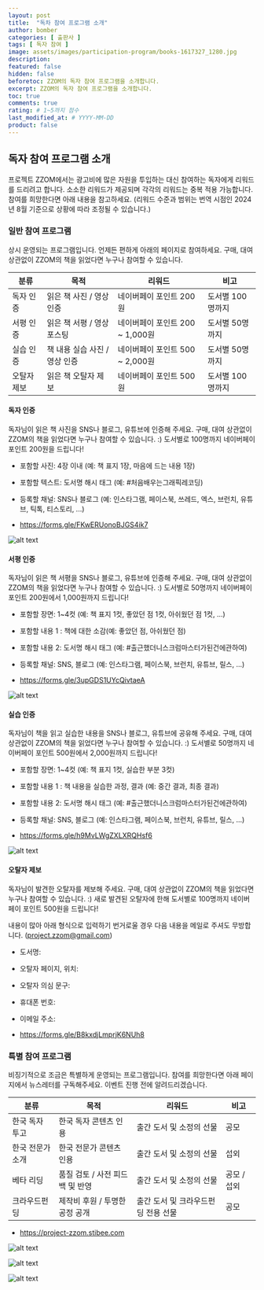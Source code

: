 ```yaml
---
layout: post
title:  "독차 참여 프로그램 소개"
author: bomber
categories: [ 출판사 ]
tags: [ 독자 참여 ]
image: assets/images/participation-program/books-1617327_1280.jpg
description: 
featured: false
hidden: false
beforetoc: ZZOM의 독자 참여 프로그램을 소개합니다.
excerpt: ZZOM의 독자 참여 프로그램을 소개합니다.
toc: true
comments: true
rating: # 1~5까지 점수
last_modified_at: # YYYY-MM-DD
product: false
---
```


## 독자 참여 프로그램 소개
프로젝트 ZZOM에서는 광고비에 많은 자원을 투입하는 대신 참여하는 독자에게 리워드를 드리려고 합니다. 소소한 리워드가 제공되며 각각의 리워드는 중복 적용 가능합니다. 참여를 희망한다면 아래 내용을 참고하세요.
(리워드 수준과 범위는 번역 시점인 2024년 8월 기준으로 상황에 따라 조정될 수 있습니다.)

### 일반 참여 프로그램
상시 운영되는 프로그램입니다. 언제든 편하게 아래의 페이지로 참여하세요. 구매, 대여 상관없이 ZZOM의 책을 읽었다면 누구나 참여할 수 있습니다. 

| 분류 | 목적 | 리워드 | 비고 |
| - | - | - | - |
| 독자 인증 | 읽은 책 사진 / 영상 인증 | 네이버페이 포인트 200원 | 도서별 100명까지 |
| 서평 인증 | 읽은 책 서평 / 영상 포스팅 | 네이버페이 포인트 200 ~ 1,000원 | 도서별 50명까지 |
| 실습 인증 | 책 내용 실습 사진 / 영상 인증 | 네이버페이 포인트 500 ~ 2,000원 | 도서별 50명까지 |
| 오탈자 제보 | 읽은 책 오탈자 제보 | 네이버페이 포인트 500원 | 도서별 100명까지 |


#### 독자 인증
독자님이 읽은 책 사진을 SNS나 블로그, 유튜브에 인증해 주세요. 
구매, 대여 상관없이 ZZOM의 책을 읽었다면 누구나 참여할 수 있습니다. :)
도서별로 100명까지 네이버페이 포인트 200원을 드립니다!

* 포함할 사진: 4장 이내 (예: 책 표지 1장, 마음에 드는 내용 1장)
* 포함할 텍스트: 도서명 해시 태그 (예: #처음배우는그래픽레코딩)
* 등록할 채널: SNS나 블로그 (예: 인스타그램, 페이스북, 쓰레드, 엑스, 브런치, 유튜브, 틱톡, 티스토리, ...)

* https://forms.gle/FKwERUonoBJGS4ik7

![alt text](../assets/images/participation-program/participation-book.jpg)

#### 서평 인증
독자님이 읽은 책 서평을 SNS나 블로그, 유튜브에 인증해 주세요. 
구매, 대여 상관없이 ZZOM의 책을 읽었다면 누구나 참여할 수 있습니다. :)
도서별로 50명까지 네이버페이 포인트 200원에서 1,000원까지 드립니다!

* 포함할 장면: 1~4컷 (예: 책 표지 1컷, 좋았던 점 1컷, 아쉬웠던 점 1컷, ...)
* 포함할 내용 1 : 책에 대한 소감(예: 좋았던 점, 아쉬웠던 점)
* 포함할 내용 2: 도서명 해시 태그 (예: #출근했더니스크럼마스터가된건에관하여)
* 등록할 채널: SNS, 블로그 (예: 인스타그램, 페이스북, 브런치, 유튜브, 릴스, ...)

* https://forms.gle/3upGDS1UYcQivtaeA

![alt text](../assets/images/participation-program/participation-online-reivewe.png)

#### 실습 인증
독자님이 책을 읽고 실습한 내용을 SNS나 블로그, 유튜브에 공유해 주세요. 
구매, 대여 상관없이 ZZOM의 책을 읽었다면 누구나 참여할 수 있습니다. :)
도서별로 50명까지 네이버페이 포인트 500원에서 2,000원까지 드립니다!

* 포함할 장면: 1~4컷 (예: 책 표지 1컷, 실습한 부분 3컷)
* 포함할 내용 1 : 책 내용을 실습한 과정, 결과 (예: 중간 결과, 최종 결과)
* 포함할 내용 2: 도서명 해시 태그 (예: #출근했더니스크럼마스터가된건에관하여)
* 등록할 채널: SNS, 블로그 (예: 인스타그램, 페이스북, 브런치, 유튜브, 릴스, ...)

* https://forms.gle/h9MvLWgZXLXRQHsf6

![alt text](../assets/images/participation-program/participation-card.jpg)

#### 오탈자 제보
독자님이 발견한 오탈자를 제보해 주세요. 
구매, 대여 상관없이 ZZOM의 책을 읽었다면 누구나 참여할 수 있습니다. :)
새로 발견된 오탈자에 한해 도서별로 100명까지 네이버페이 포인트 500원을 드립니다!

내용이 많아 아래 형식으로 입력하기 번거로울 경우 다음 내용을 메일로 주셔도 무방합니다. (project.zzom@gmail.com)
* 도서명: 
* 오탈자 페이지, 위치:
* 오탈자 의심 문구: 
* 휴대폰 번호: 
* 이메일 주소: 

* https://forms.gle/B8kxdjLmprjK6NUh8

### 특별 참여 프로그램
비징기적으로 조금은 특별하게 운영되는 프로그램입니다. 참여를 희망한다면 아래 페이지에서 뉴스레터를 구독해주세요. 이벤트 진행 전에 알려드리겠습니다.

| 분류 | 목적 | 리워드 | 비고 |
| - | - | - | - |
| 한국 독자 투고 | 한국 독자 콘텐츠 인용 | 출간 도서 및 소정의 선물 | 공모 |
| 한국 전문가 소개 | 한국 전문가 콘텐츠 인용 | 출간 도서 및 소정의 선물 | 섭외 |
| 베타 리딩 | 품질 검토 / 사전 피드백 및 반영 | 출간 도서 및 소정의 선물 | 공모 / 섭외 |
| 크라우드펀딩 | 제작비 후원 / 투명한 공정 공개 | 출간 도서 및 크라우드펀딩 전용 선물 | 공모 |

* https://project-zzom.stibee.com

![alt text](../assets/images/participation-program/participation-expert.png)

![alt text](../assets/images/participation-program/participation-review.png)

![alt text](../assets/images/participation-program/participation-crowdfunding.png)